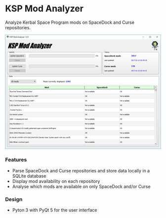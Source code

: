 # KSP Mod Analyzer
Analyze Kerbal Space Program mods on SpaceDock and Curse repositories.

<img src="https://github.com/akej74/ksp-mod-analyzer/blob/master/screenshots/KSP_Mod_Analyzer_screenshot_1.jpg" width="700">

### Features
- Parse SpaceDock and Curse repositories and store data locally in a SQLite database
- Display mod availability on each repository
- Analyse which mods are available on only SpaceDock and/or Curse

### Design
- Pyton 3 with PyQt 5 for the user interface
